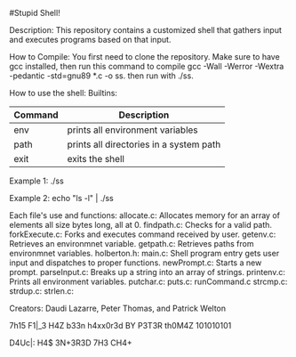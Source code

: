 #Stupid Shell!

Description: This repository contains a customized shell that gathers input and executes programs based on that input.

How to Compile: You first need to clone the repository. Make sure to have gcc installed, then run this command to compile gcc -Wall -Werror -Wextra -pedantic -std=gnu89 *.c -o ss.
then run with ./ss.

How to use the shell: 
Builtins:

| Command | Description |
| ------ | ------ |
| env | prints all environment variables |
| path | prints all directories in a system path |
| exit | exits the shell |
 
Example 1: ./ss

Example 2: echo "ls -l" | ./ss

Each file's use and functions:
allocate.c: Allocates memory for an array of elements all size bytes long, all at 0. findpath.c: Checks for a valid path. forkExecute.c: Forks and executes command received by user. getenv.c: Retrieves an environmnet variable.  getpath.c: Retrieves paths from environmnet variables. holberton.h: main.c: Shell program entry gets user input and dispatches to proper functions. newPrompt.c: Starts a new prompt. parseInput.c: Breaks up a string into an array of strings. printenv.c: Prints all environment variables. putchar.c: puts.c: runCommand.c strcmp.c: strdup.c: strlen.c:   

Creators: Daudi Lazarre, Peter Thomas, and Patrick Welton

7h15 F1|_3 H4Z b33n h4xx0r3d BY P3T3R th0M4Z 101010101

D4Uc|: H4$ 3N+3R3D 7H3 CH4+
